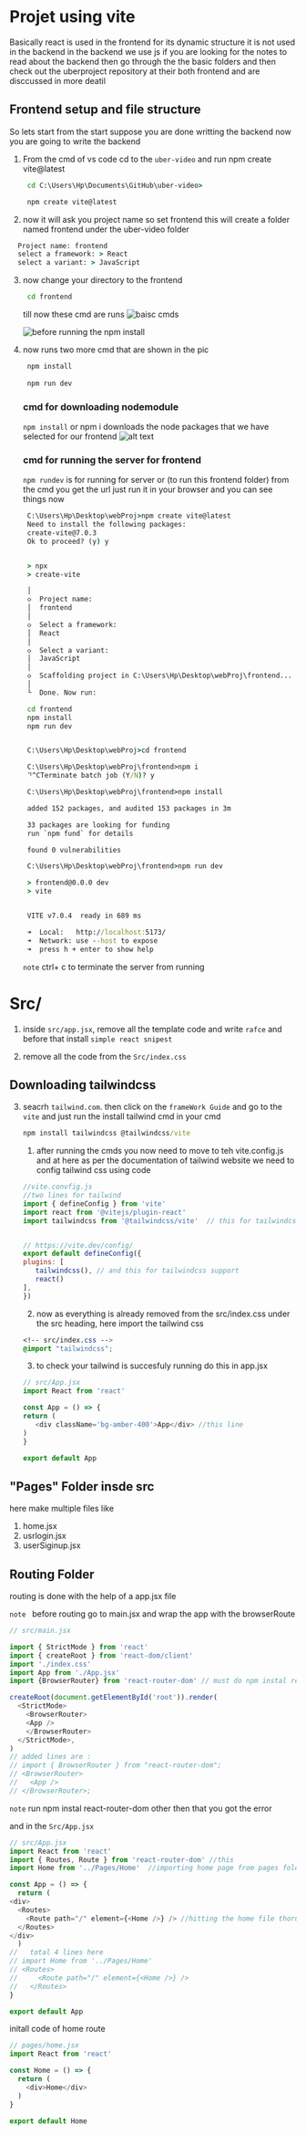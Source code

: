 # Projet using vite 
Basically react is used in the frontend for its dynamic structure it is not used in the backend in the backend we use js if you are looking for the notes to read about the backend then go through the the basic folders and then check out the uberproject repository at their both frontend and are disccussed in more deatil
## Frontend setup and file structure 
So lets start from the start suppose you are done writting the backend now you are going to write the backend 
1. From the cmd of vs code cd to the `uber-video` and run npm create vite@latest
   ```cmd 
    cd C:\Users\Hp\Documents\GitHub\uber-video> 

    npm create vite@latest
   ```
2. now it will ask you project name so set frontend this will create a folder named frontend under the uber-video folder 
```cmd
  Project name: frontend 
  select a framework: > React 
  select a variant: > JavaScript  
```
3. now change your directory to the frontend 
   ```cmd 
    cd frontend 
   ```
   till now these cmd are runs 
   ![baisc cmds](Images/basicCmd.png)
 
   ![before running the npm install](Images/beforeInstall.png)
4. now runs two more cmd that are shown in the pic 
   ```cmd 
    npm install 
    
    npm run dev
   ```
   ### cmd for downloading nodemodule 
   `npm install` or npm i downloads the node packages that we have selected for our frontend 
   ![alt text](Images/fileInstall.png)
   ### cmd for running the server for frontend 
   `npm rundev` is for running for server or (to run this frontend folder)
   from the cmd you get the url just run it in your browser and you can see things now 
   ```cmd 
    C:\Users\Hp\Desktop\webProj>npm create vite@latest
    Need to install the following packages:
    create-vite@7.0.3
    Ok to proceed? (y) y


    > npx
    > create-vite

    │
    ◇  Project name:
    │  frontend
    │
    ◇  Select a framework:
    │  React
    │
    ◇  Select a variant:
    │  JavaScript
    │
    ◇  Scaffolding project in C:\Users\Hp\Desktop\webProj\frontend...
    │
    └  Done. Now run:

    cd frontend    
    npm install    
    npm run dev


    C:\Users\Hp\Desktop\webProj>cd frontend 

    C:\Users\Hp\Desktop\webProj\frontend>npm i      
    ⠙^CTerminate batch job (Y/N)? y

    C:\Users\Hp\Desktop\webProj\frontend>npm install

    added 152 packages, and audited 153 packages in 3m

    33 packages are looking for funding
    run `npm fund` for details

    found 0 vulnerabilities

    C:\Users\Hp\Desktop\webProj\frontend>npm run dev

    > frontend@0.0.0 dev
    > vite


    VITE v7.0.4  ready in 689 ms

    ➜  Local:   http://localhost:5173/
    ➜  Network: use --host to expose
    ➜  press h + enter to show help

   ```
   `note` ctrl+ c to terminate the server from running  


# Src/ 
1. inside `src/app.jsx`, remove all the template code and write `rafce` and before that install `simple react snipest` 

2. remove all the code from the `Src/index.css`

## Downloading tailwindcss
3. seacrh `tailwind.com`. then click on the `frameWork Guide` and go to the `vite` and just run the install tailwind cmd in your cmd 
   ```cmd
   npm install tailwindcss @tailwindcss/vite

   ```
      1. after running the cmds you now need to move to teh vite.config.js and at here as per the documentation of tailwind website we need to config tailwind css using code
      ```js
      //vite.convfig.js
      //two lines for tailwind
      import { defineConfig } from 'vite'
      import react from '@vitejs/plugin-react'
      import tailwindcss from '@tailwindcss/vite'  // this for tailwindcss support


      // https://vite.dev/config/
      export default defineConfig({
      plugins: [
         tailwindcss(), // and this for tailwindcss support
         react()
      ],
      })

      ```
      2. now as everything is already removed from the src/index.css under the src heading, here import the tailwind css
      ```css
      <!-- src/index.css -->
      @import "tailwindcss";

      ```

      3. to check your tailwind is succesfuly running do this in app.jsx
      ```js 
      // src/App.jsx
      import React from 'react'

      const App = () => {
      return (
         <div className='bg-amber-400'>App</div> //this line 
      )
      }

      export default App

      ```

## "Pages" Folder insde src

here make multiple files like

1. home.jsx
2. usrlogin.jsx
3. userSiginup.jsx

## Routing Folder

routing is done with the help of a app.jsx file

`note ` before routing go to main.jsx and wrap the app with the browserRoute

```js
// src/main.jsx

import { StrictMode } from 'react'
import { createRoot } from 'react-dom/client'
import './index.css'
import App from './App.jsx'
import {BrowserRouter} from 'react-router-dom' // must do npm instal react-router-dom

createRoot(document.getElementById('root')).render(
  <StrictMode>
    <BrowserRouter>
    <App />
    </BrowserRouter>
  </StrictMode>,
)
// added lines are :
// import { BrowserRouter } from "react-router-dom";
// <BrowserRouter>
//   <App />
// </BrowserRouter>;
```
`note` run npm instal react-router-dom other then that you got the error 

and in the `Src/App.jsx`

```js
// src/App.jsx
import React from 'react'
import { Routes, Route } from 'react-router-dom' //this 
import Home from '../Pages/Home'  //importing home page from pages folder 

const App = () => {
  return (
<div>
  <Routes>                        
    <Route path="/" element={<Home />} /> //hitting the home file thorugh UrlPath /
  </Routes>
</div>
  )
//   total 4 lines here 
// import Home from '../Pages/Home' 
// <Routes>                        
//     <Route path="/" element={<Home />} /> 
//   </Routes>
}

export default App
```
initall code of home route 
```js 
// pages/home.jsx
import React from 'react'

const Home = () => {
  return (
    <div>Home</div>
  )
}

export default Home
```

